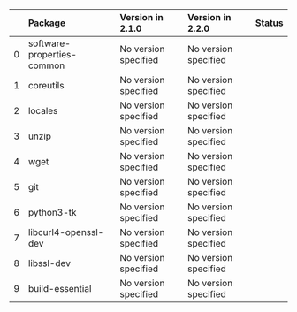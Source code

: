 |    | Package                    | Version in 2.1.0     | Version in 2.2.0     | Status   |
|---:|:---------------------------|:---------------------|:---------------------|:---------|
|  0 | software-properties-common | No version specified | No version specified |          |
|  1 | coreutils                  | No version specified | No version specified |          |
|  2 | locales                    | No version specified | No version specified |          |
|  3 | unzip                      | No version specified | No version specified |          |
|  4 | wget                       | No version specified | No version specified |          |
|  5 | git                        | No version specified | No version specified |          |
|  6 | python3-tk                 | No version specified | No version specified |          |
|  7 | libcurl4-openssl-dev       | No version specified | No version specified |          |
|  8 | libssl-dev                 | No version specified | No version specified |          |
|  9 | build-essential            | No version specified | No version specified |          |